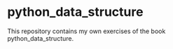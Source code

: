 # python_data_structure
This repository contains my own exercises of the book python_data_structure.
 

